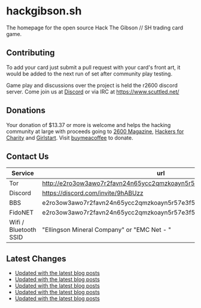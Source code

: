 # hackgibson.sh
The homepage for the open source Hack The Gibson // SH trading card game.


## Contributing

To add your card just submit a pull request with your card's front art, it would be added to the next run of set after community play testing.

Game play and discussions over the project is held the r2600 discord server. Come join us at [Discord](https://discord.com/invite/9hABUzz) or via IRC at https://www.scuttled.net/


## Donations

Your donation of $13.37 or more is welcome and helps the hacking community at large with proceeds going to [2600 Magazine](https://2600.com/), [Hackers for Charity](https://hackersforcharity.org) and [Girlstart](https://girlstart.org).  Visit [buymeacoffee](https://www.buymeacoffee.com/hackgibson.sh) to donate.


## Contact Us

Service | url
-|-
Tor | http://e2ro3ow3awo7r2favn24n65ycc2qmzkoayn5r57e3f56nvjwdcgg32ad.onion
Discord | https://discord.com/invite/9hABUzz
BBS | e2ro3ow3awo7r2favn24n65ycc2qmzkoayn5r57e3f56nvjwdcgg32ad.onion:23
FidoNET | e2ro3ow3awo7r2favn24n65ycc2qmzkoayn5r57e3f56nvjwdcgg32ad.onion:24554
Wifi / Bluetooth SSID | "Ellingson Mineral Company" or "EMC Net - <fidonet address>"

## Latest Changes
<!-- BLOG-POST-LIST:START -->
- [Updated with the latest blog posts](https://github.com/DFW2600/hackgibson.sh/commit/0668ae0e20c3b40c805971f4fd64bf4df5b88c78)
- [Updated with the latest blog posts](https://github.com/DFW2600/hackgibson.sh/commit/a9e2d74ebbfeb254dff3143d86e2fded3930fd30)
- [Updated with the latest blog posts](https://github.com/DFW2600/hackgibson.sh/commit/80dacce4cd69e005ce309f11a34eb34f5374b043)
- [Updated with the latest blog posts](https://github.com/DFW2600/hackgibson.sh/commit/960a4d31c83aa895585a43421281ca70fa5c1d35)
- [Updated with the latest blog posts](https://github.com/DFW2600/hackgibson.sh/commit/4d6a8ae1551567378da8a57be383985001d3a6c2)
<!-- BLOG-POST-LIST:END -->
